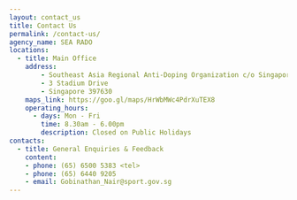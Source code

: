 ```yaml
---
layout: contact_us
title: Contact Us
permalink: /contact-us/
agency_name: SEA RADO
locations:
  - title: Main Office
    address:
        - Southeast Asia Regional Anti-Doping Organization c/o Singapore Sports Council
        - 3 Stadium Drive
        - Singapore 397630
    maps_link: https://goo.gl/maps/HrWbMWc4PdrXuTEX8
    operating_hours:
      - days: Mon - Fri
        time: 8.30am - 6.00pm
        description: Closed on Public Holidays
contacts:
  - title: General Enquiries & Feedback
    content:
    - phone: (65) 6500 5383 <tel>
    - phone: (65) 6440 9205
    - email: Gobinathan_Nair@sport.gov.sg
---
```

